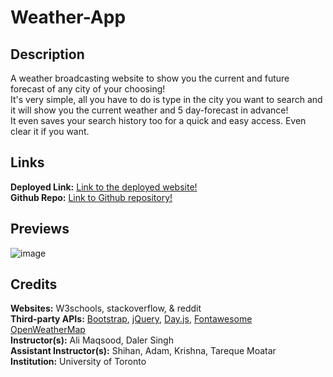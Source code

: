 # Weather-App

## Description
A weather broadcasting website to show you the current and future forecast of any city of your choosing! <br>
It's very simple, all you have to do is type in the city you want to search and it will show you the current weather and 5 day-forecast in advance! <br>
It even saves your search history too for a quick and easy access. Even clear it if you want. <br>

## Links
**Deployed Link:** [Link to the deployed website!](https://arunkaushal84.github.io/Weather-App/) <br>
**Github Repo:** [Link to Github repository!](https://github.com/Arunkaushal84/Weather-App) <br>

## Previews
![image](https://github.com/Arunkaushal84/Weather-App/assets/122054710/63235335-4d72-4060-938d-475b34a27c61)


## Credits

**Websites:** W3schools, stackoverflow, & reddit <br>
**Third-party APIs:** [Bootstrap](https://getbootstrap.com/), [jQuery](https://jquery.com/), [Day.js](https://day.js.org/), [Fontawesome](https://fontawesome.com/) [OpenWeatherMap](https://openweathermap.org/) <br>
**Instructor(s):** Ali Maqsood, Daler Singh <br>
**Assistant Instructor(s):** Shihan, Adam, Krishna, Tareque Moatar <br>
**Institution:** University of Toronto <br>
